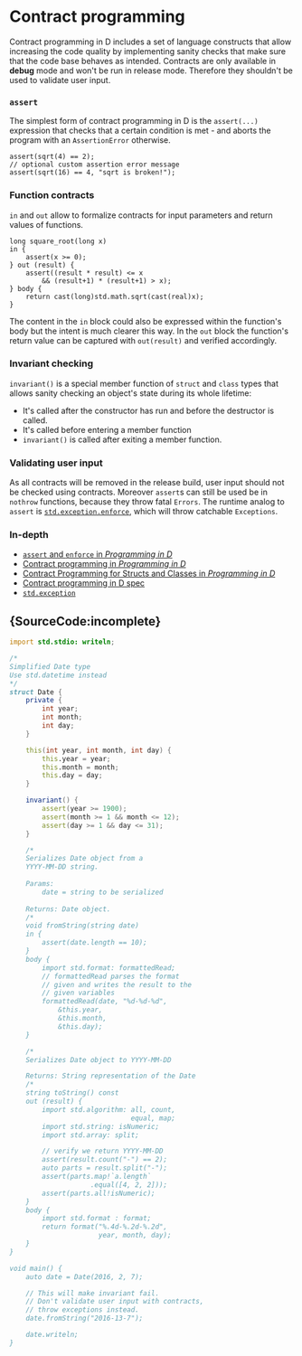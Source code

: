 # Contract programming

Contract programming in D includes a set of language constructs
that allow increasing the code quality by implementing
sanity checks that make sure that the code base
behaves as intended. Contracts are only available in
**debug** mode and won't be run in release mode.
Therefore they shouldn't be used to validate user input.

### `assert`

The simplest form of contract programming in D is
the `assert(...)` expression that checks that a certain
condition is met - and aborts the program with
an `AssertionError` otherwise.

    assert(sqrt(4) == 2);
    // optional custom assertion error message
    assert(sqrt(16) == 4, "sqrt is broken!");

### Function contracts

`in` and `out` allow to formalize contracts for input
parameters and return values of functions.

    long square_root(long x)
    in {
        assert(x >= 0);
    } out (result) {
        assert((result * result) <= x
            && (result+1) * (result+1) > x);
    } body {
        return cast(long)std.math.sqrt(cast(real)x);
    }

The content in the `in` block could also be expressed
within the function's body but the intent is much clearer
this way. In the `out` block the function's return
value can be captured with `out(result)` and
verified accordingly.

### Invariant checking

`invariant()` is a special member function of `struct`
and `class` types that allows sanity checking an object's
state during its whole lifetime:

* It's called after the constructor has run and before
  the destructor is called.
* It's called before entering a member function
* `invariant()` is called after exiting a member
  function.

### Validating user input

As all contracts will be removed in the release build, user input should not
be checked using contracts. Moreover `assert`s can still be used be in
`nothrow` functions, because they throw fatal `Errors`.
The runtime analog to `assert` is [`std.exception.enforce`](https://dlang.org/phobos/std_exception.html#.enforce),
which will throw catchable `Exceptions`.

### In-depth

- [`assert` and `enforce` in _Programming in D_](http://ddili.org/ders/d.en/assert.html)
- [Contract programming in _Programming in D_](http://ddili.org/ders/d.en/contracts.html)
- [Contract Programming for Structs and Classes in _Programming in D_](http://ddili.org/ders/d.en/invariant.html)
- [Contract programming in D spec](https://dlang.org/spec/contracts.html)
- [`std.exception`](https://dlang.org/phobos/std_exception.html)

## {SourceCode:incomplete}

```d
import std.stdio: writeln;

/*
Simplified Date type
Use std.datetime instead
*/
struct Date {
    private {
        int year;
        int month;
        int day;
    }

    this(int year, int month, int day) {
        this.year = year;
        this.month = month;
        this.day = day;
    }

    invariant() {
        assert(year >= 1900);
        assert(month >= 1 && month <= 12);
        assert(day >= 1 && day <= 31);
    }

    /*
    Serializes Date object from a
    YYYY-MM-DD string.
    
    Params:
        date = string to be serialized
        
    Returns: Date object.
    /*
    void fromString(string date)
    in {
        assert(date.length == 10);
    }
    body {
        import std.format: formattedRead;
        // formattedRead parses the format
        // given and writes the result to the
        // given variables
        formattedRead(date, "%d-%d-%d",
            &this.year,
            &this.month,
            &this.day);
    }

    /*
    Serializes Date object to YYYY-MM-DD

    Returns: String representation of the Date
    /*
    string toString() const
    out (result) {
        import std.algorithm: all, count,
                              equal, map;
        import std.string: isNumeric;
        import std.array: split;

        // verify we return YYYY-MM-DD
        assert(result.count("-") == 2);
        auto parts = result.split("-");
        assert(parts.map!`a.length`
                    .equal([4, 2, 2]));
        assert(parts.all!isNumeric);
    }
    body {
        import std.format : format;
        return format("%.4d-%.2d-%.2d",
                      year, month, day);
    }
}

void main() {
    auto date = Date(2016, 2, 7);

    // This will make invariant fail.
    // Don't validate user input with contracts,
    // throw exceptions instead.
    date.fromString("2016-13-7");

    date.writeln;
}
```
